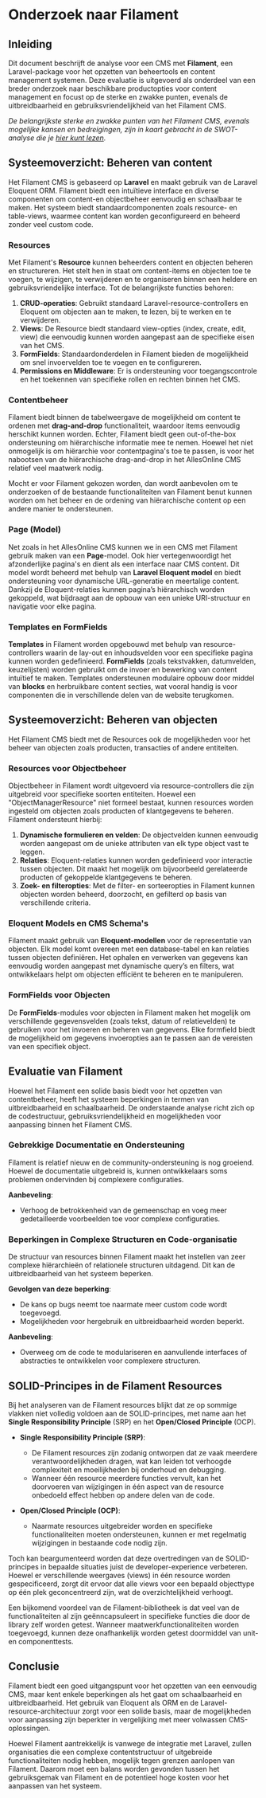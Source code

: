 # Onderzoek naar Filament

## Inleiding

Dit document beschrijft de analyse voor een CMS met **Filament**, een Laravel-package voor het opzetten van beheertools en content management systemen. Deze evaluatie is uitgevoerd als onderdeel van een breder onderzoek naar beschikbare productopties voor content management en focust op de sterke en zwakke punten, evenals de uitbreidbaarheid en gebruiksvriendelijkheid van het Filament CMS.

*De belangrijkste sterke en zwakke punten van het Filament CMS, evenals mogelijke kansen en bedreigingen, zijn in kaart gebracht in de SWOT-analyse die je [hier kunt lezen](SwotFilamentCms).*

## Systeemoverzicht: Beheren van content

Het Filament CMS is gebaseerd op **Laravel** en maakt gebruik van de Laravel Eloquent ORM. Filament biedt een intuïtieve interface en diverse componenten om content-en objectbeheer eenvoudig en schaalbaar te maken. Het systeem biedt standaardcomponenten zoals resource- en table-views, waarmee content kan worden geconfigureerd en beheerd zonder veel custom code.

### Resources

Met Filament's **Resource** kunnen beheerders content en objecten beheren en structureren. Het stelt hen in staat om content-items en objecten toe te voegen, te wijzigen, te verwijderen en te organiseren binnen een heldere en gebruiksvriendelijke interface. Tot de belangrijkste functies behoren:

1. **CRUD-operaties**: Gebruikt standaard Laravel-resource-controllers en Eloquent om objecten aan te maken, te lezen, bij te werken en te verwijderen.
2. **Views**: De Resource biedt standaard view-opties (index, create, edit, view) die eenvoudig kunnen worden aangepast aan de specifieke eisen van het CMS.
3. **FormFields**: Standaardonderdelen in Filament bieden de mogelijkheid om snel invoervelden toe te voegen en te configureren.
4. **Permissions en Middleware**: Er is ondersteuning voor toegangscontrole en het toekennen van specifieke rollen en rechten binnen het CMS.

### Contentbeheer

Filament biedt binnen de tabelweergave de mogelijkheid om content te ordenen met **drag-and-drop** functionaliteit, waardoor items eenvoudig herschikt kunnen worden. Echter, Filament biedt geen out-of-the-box ondersteuning om hiërarchische informatie mee te nemen. Hoewel het niet onmogelijk is om hiërarchie voor contentpagina's toe te passen, is voor het nabootsen van de hiërarchische drag-and-drop in het AllesOnline CMS relatief veel maatwerk nodig. 

Mocht er voor Filament gekozen worden, dan wordt aanbevolen om te onderzoeken of de bestaande functionaliteiten van Filament benut kunnen worden om het beheer en de ordening van hiërarchische content op een andere manier te ondersteunen.

### Page (Model)

Net zoals in het AllesOnline CMS kunnen we in een CMS met Filament gebruik maken van een **Page**-model. Ook hier vertegenwoordigt het afzonderlijke pagina's en dient als een interface naar CMS content. Dit model wordt beheerd met behulp van **Laravel Eloquent model** en biedt ondersteuning voor dynamische URL-generatie en meertalige content. Dankzij de Eloquent-relaties kunnen pagina’s hiërarchisch worden gekoppeld, wat bijdraagt aan de opbouw van een unieke URI-structuur en navigatie voor elke pagina.

### Templates en FormFields

**Templates** in Filament worden opgebouwd met behulp van resource-controllers waarin de lay-out en inhoudsvelden voor een specifieke pagina kunnen worden gedefinieerd. **FormFields** (zoals tekstvakken, datumvelden, keuzelijsten) worden gebruikt om de invoer en bewerking van content intuïtief te maken. Templates ondersteunen modulaire opbouw door middel van **blocks** en herbruikbare content secties, wat vooral handig is voor componenten die in verschillende delen van de website terugkomen.

## Systeemoverzicht: Beheren van objecten

Het Filament CMS biedt met de Resources ook de mogelijkheden voor het beheer van objecten zoals producten, transacties of andere entiteiten.
### Resources voor Objectbeheer

Objectbeheer in Filament wordt uitgevoerd via resource-controllers die zijn uitgebreid voor specifieke soorten entiteiten. Hoewel een "ObjectManagerResource" niet formeel bestaat, kunnen resources worden ingesteld om objecten zoals producten of klantgegevens te beheren. Filament ondersteunt hierbij:

1. **Dynamische formulieren en velden**: De objectvelden kunnen eenvoudig worden aangepast om de unieke attributen van elk type object vast te leggen.
2. **Relaties**: Eloquent-relaties kunnen worden gedefinieerd voor interactie tussen objecten. Dit maakt het mogelijk om bijvoorbeeld gerelateerde producten of gekoppelde klantgegevens te beheren.
3. **Zoek- en filteropties**: Met de filter- en sorteeropties in Filament kunnen objecten worden beheerd, doorzocht, en gefilterd op basis van verschillende criteria.

### Eloquent Models en CMS Schema's

Filament maakt gebruik van **Eloquent-modellen** voor de representatie van objecten. Elk model komt overeen met een database-tabel en kan relaties tussen objecten definiëren. Het ophalen en verwerken van gegevens kan eenvoudig worden aangepast met dynamische query’s en filters, wat ontwikkelaars helpt om objecten efficiënt te beheren en te manipuleren.
### FormFields voor Objecten

De **FormFields**-modules voor objecten in Filament maken het mogelijk om verschillende gegevensvelden (zoals tekst, datum of relatievelden) te gebruiken voor het invoeren en beheren van gegevens. Elke formfield biedt de mogelijkheid om gegevens invoeropties aan te passen aan de vereisten van een specifiek object.

## Evaluatie van Filament

Hoewel het Filament een solide basis biedt voor het opzetten van contentbeheer, heeft het systeem beperkingen in termen van uitbreidbaarheid en schaalbaarheid. De onderstaande analyse richt zich op de codestructuur, gebruiksvriendelijkheid en mogelijkheden voor aanpassing binnen het Filament CMS.

### Gebrekkige Documentatie en Ondersteuning

Filament is relatief nieuw en de community-ondersteuning is nog groeiend. Hoewel de documentatie uitgebreid is, kunnen ontwikkelaars soms problemen ondervinden bij complexere configuraties.

**Aanbeveling**:
- Verhoog de betrokkenheid van de gemeenschap en voeg meer gedetailleerde voorbeelden toe voor complexe configuraties.

### Beperkingen in Complexe Structuren en Code-organisatie

De structuur van resources binnen Filament maakt het instellen van zeer complexe hiërarchieën of relationele structuren uitdagend. Dit kan de uitbreidbaarheid van het systeem beperken.

**Gevolgen van deze beperking**:
- De kans op bugs neemt toe naarmate meer custom code wordt toegevoegd.
- Mogelijkheden voor hergebruik en uitbreidbaarheid worden beperkt.

**Aanbeveling**:
- Overweeg om de code te modulariseren en aanvullende interfaces of abstracties te ontwikkelen voor complexere structuren.

## SOLID-Principes in de Filament Resources

Bij het analyseren van de Filament resources blijkt dat ze op sommige vlakken niet volledig voldoen aan de SOLID-principes, met name aan het **Single Responsibility Principle** (SRP) en het **Open/Closed Principle** (OCP).

* **Single Responsibility Principle (SRP)**:
    
    - De Filament resources zijn zodanig ontworpen dat ze vaak meerdere verantwoordelijkheden dragen, wat kan leiden tot verhoogde complexiteit en moeilijkheden bij onderhoud en debugging.
    - Wanneer één resource meerdere functies vervult, kan het doorvoeren van wijzigingen in één aspect van de resource onbedoeld effect hebben op andere delen van de code.
    
* **Open/Closed Principle (OCP)**:
    
    - Naarmate resources uitgebreider worden en specifieke functionaliteiten moeten ondersteunen, kunnen er met regelmatig wijzigingen in bestaande code nodig zijn.

Toch kan beargumenteerd worden dat deze overtredingen van de SOLID-principes in bepaalde situaties juist de developer-experience verbeteren. Hoewel er verschillende weergaves (views) in één resource worden gespecificeerd, zorgt dit ervoor dat alle views voor een bepaald objecttype op één plek geconcentreerd zijn, wat de overzichtelijkheid verhoogt.

Een bijkomend voordeel van de Filament-bibliotheek is dat veel van de functionaliteiten al zijn geënncapsuleert in specifieke functies die door de library zelf worden getest. Wanneer maatwerkfunctionaliteiten worden toegevoegd, kunnen deze onafhankelijk worden getest doormiddel van unit-en componenttests.

## Conclusie

Filament biedt een goed uitgangspunt voor het opzetten van een eenvoudig CMS, maar kent enkele beperkingen als het gaat om schaalbaarheid en uitbreidbaarheid. Het gebruik van Eloquent als ORM en de Laravel-resource-architectuur zorgt voor een solide basis, maar de mogelijkheden voor aanpassing zijn beperkter in vergelijking met meer volwassen CMS-oplossingen.

Hoewel Filament aantrekkelijk is vanwege de integratie met Laravel, zullen organisaties die een complexe contentstructuur of uitgebreide functionaliteiten nodig hebben, mogelijk tegen grenzen aanlopen van Filament. Daarom moet een balans worden gevonden tussen het gebruiksgemak van Filament en de potentieel hoge kosten voor het aanpassen van het systeem.